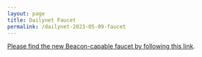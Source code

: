```yaml
---
layout: page
title: Dailynet Faucet
permalink: /dailynet-2023-05-09-faucet
---
```


[Please find the new Beacon-capable faucet by following this link](https://faucet.dailynet-2023-05-09.teztnets.xyz).
